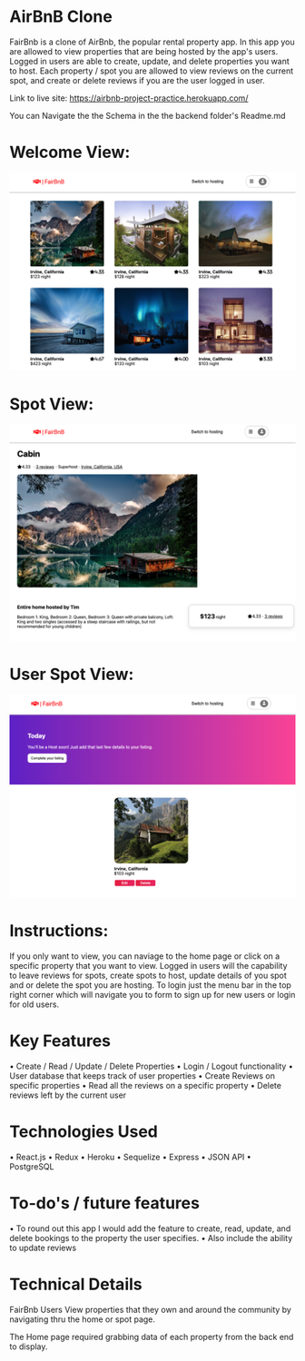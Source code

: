 # AirBnB Clone

FairBnb is a clone of AirBnb, the popular rental property app. In this app you are allowed to view properties that are being hosted by the app's users. Logged in users are able to create, update, and delete properties you want to host. Each property / spot you are allowed to view reviews on the current spot, and create or delete reviews if you are the user logged in user. 

Link to live site: https://airbnb-project-practice.herokuapp.com/

You can Navigate the the Schema in the the backend folder's Readme.md

# Welcome View:
![fairbnb-home-page](/home.png)

# Spot View:
![fairbnb-home-page](/spot.png)

# User Spot View:
![fairbnb-home-page](/user.png)


# Instructions:
If you only want to view, you can naviage to the home page or click on a specific property that you want to view. Logged in users will the capability to leave reviews for spots, create spots to host, update details of you spot and or delete the spot you are hosting. To login just the menu bar in the top right corner which will navigate you to form to sign up for new users or login for old users. 

# Key Features
• Create / Read / Update / Delete Properties
• Login / Logout functionality
• User database that keeps track of user properties
• Create Reviews on specific properties
• Read all the reviews on a specific property
• Delete reviews left by the current user

# Technologies Used
• React.js
• Redux
• Heroku
• Sequelize
• Express
• JSON API
• PostgreSQL


# To-do's / future features
• To round out this app I would add the feature to create, read, update, and delete bookings to the property the user specifies.
• Also include the ability to update reviews



# Technical Details
FairBnb Users View properties that they own and around the community by navigating thru the home or spot page. 

The Home page required grabbing data of each property from the back end to display. 
